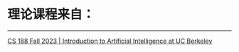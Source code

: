 # 理论课程来自：

---------------------------------------------------------

[CS 188 Fall 2023 | Introduction to Artificial Intelligence at UC Berkeley](https://inst.eecs.berkeley.edu/~cs188/fa23/)


